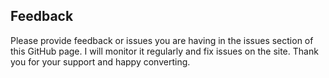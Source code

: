## Feedback

Please provide feedback or issues you are having in the issues section of this GitHub page. I will monitor it regularly and fix issues on the site. Thank you for your support and happy converting.
